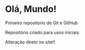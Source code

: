 # Olá, Mundo!
 Primeiro repositorio de Git e GitHub

 Repositório criado para usos iniciais.

 Alteração direto no site!!
